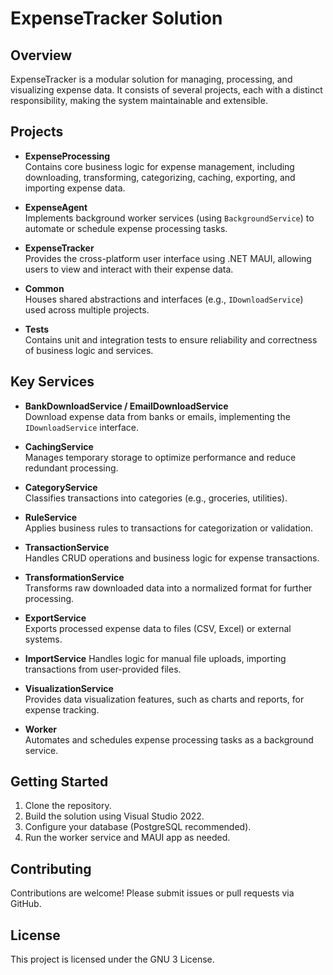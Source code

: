 # ExpenseTracker Solution

## Overview

ExpenseTracker is a modular solution for managing, processing, and visualizing expense data. It consists of several projects, each with a distinct responsibility, making the system maintainable and extensible.

## Projects

- **ExpenseProcessing**  
  Contains core business logic for expense management, including downloading, transforming, categorizing, caching, exporting, and importing expense data.

- **ExpenseAgent**  
  Implements background worker services (using `BackgroundService`) to automate or schedule expense processing tasks.

- **ExpenseTracker**  
  Provides the cross-platform user interface using .NET MAUI, allowing users to view and interact with their expense data.

- **Common**  
  Houses shared abstractions and interfaces (e.g., `IDownloadService`) used across multiple projects.

- **Tests**  
  Contains unit and integration tests to ensure reliability and correctness of business logic and services.

## Key Services

- **BankDownloadService / EmailDownloadService**  
  Download expense data from banks or emails, implementing the `IDownloadService` interface.

- **CachingService**  
  Manages temporary storage to optimize performance and reduce redundant processing.

- **CategoryService**  
  Classifies transactions into categories (e.g., groceries, utilities).

- **RuleService**  
  Applies business rules to transactions for categorization or validation.

- **TransactionService**  
  Handles CRUD operations and business logic for expense transactions.

- **TransformationService**  
  Transforms raw downloaded data into a normalized format for further processing.

- **ExportService**  
  Exports processed expense data to files (CSV, Excel) or external systems.

- **ImportService** 
  Handles logic for manual file uploads, importing transactions from user-provided files.

- **VisualizationService**  
  Provides data visualization features, such as charts and reports, for expense tracking.

- **Worker**  
  Automates and schedules expense processing tasks as a background service.

## Getting Started

1. Clone the repository.
2. Build the solution using Visual Studio 2022.
3. Configure your database (PostgreSQL recommended).
4. Run the worker service and MAUI app as needed.

## Contributing

Contributions are welcome! Please submit issues or pull requests via GitHub.

## License

This project is licensed under the GNU 3 License.